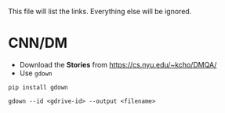 This file will list the links.
Everything else will be ignored.

# CNN/DM
* Download the **Stories** from <https://cs.nyu.edu/~kcho/DMQA/>
* Use `gdown`

```
pip install gdown

gdown --id <gdrive-id> --output <filename>
```
